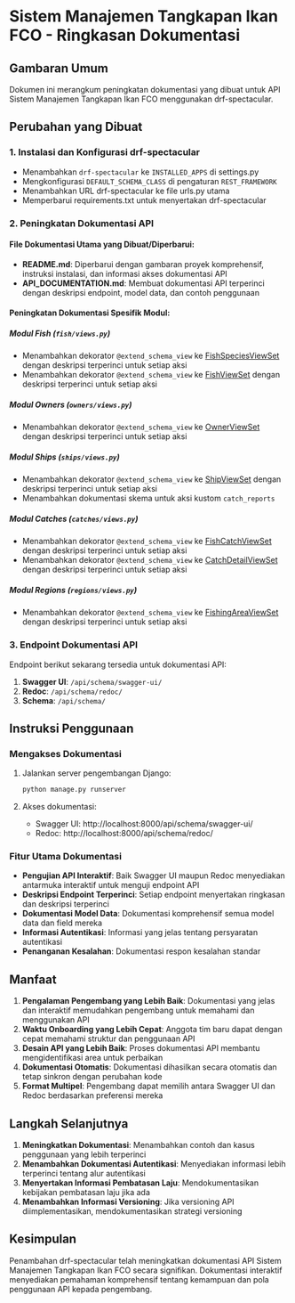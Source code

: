 # Sistem Manajemen Tangkapan Ikan FCO - Ringkasan Dokumentasi

## Gambaran Umum

Dokumen ini merangkum peningkatan dokumentasi yang dibuat untuk API Sistem Manajemen Tangkapan Ikan FCO menggunakan drf-spectacular.

## Perubahan yang Dibuat

### 1. Instalasi dan Konfigurasi drf-spectacular

- Menambahkan `drf-spectacular` ke `INSTALLED_APPS` di settings.py
- Mengkonfigurasi `DEFAULT_SCHEMA_CLASS` di pengaturan `REST_FRAMEWORK`
- Menambahkan URL drf-spectacular ke file urls.py utama
- Memperbarui requirements.txt untuk menyertakan drf-spectacular

### 2. Peningkatan Dokumentasi API

#### File Dokumentasi Utama yang Dibuat/Diperbarui:

- **README.md**: Diperbarui dengan gambaran proyek komprehensif, instruksi instalasi, dan informasi akses dokumentasi API
- **API_DOCUMENTATION.md**: Membuat dokumentasi API terperinci dengan deskripsi endpoint, model data, dan contoh penggunaan

#### Peningkatan Dokumentasi Spesifik Modul:

##### Modul Fish (`fish/views.py`)

- Menambahkan dekorator `@extend_schema_view` ke [FishSpeciesViewSet](file:///Users/ROFI/Develop/proyek/fco_project/fish/views.py#L11-L22) dengan deskripsi terperinci untuk setiap aksi
- Menambahkan dekorator `@extend_schema_view` ke [FishViewSet](file:///Users/ROFI/Develop/proyek/fco_project/fish/views.py#L25-L42) dengan deskripsi terperinci untuk setiap aksi

##### Modul Owners (`owners/views.py`)

- Menambahkan dekorator `@extend_schema_view` ke [OwnerViewSet](file:///Users/ROFI/Develop/proyek/fco_project/owners/views.py#L10-L19) dengan deskripsi terperinci untuk setiap aksi

##### Modul Ships (`ships/views.py`)

- Menambahkan dekorator `@extend_schema_view` ke [ShipViewSet](file:///Users/ROFI/Develop/proyek/fco_project/ships/views.py#L12-L27) dengan deskripsi terperinci untuk setiap aksi
- Menambahkan dokumentasi skema untuk aksi kustom `catch_reports`

##### Modul Catches (`catches/views.py`)

- Menambahkan dekorator `@extend_schema_view` ke [FishCatchViewSet](file:///Users/ROFI/Develop/proyek/fco_project/catches/views.py#L13-L38) dengan deskripsi terperinci untuk setiap aksi
- Menambahkan dekorator `@extend_schema_view` ke [CatchDetailViewSet](file:///Users/ROFI/Develop/proyek/fco_project/catches/views.py#L41-L50) dengan deskripsi terperinci untuk setiap aksi

##### Modul Regions (`regions/views.py`)

- Menambahkan dekorator `@extend_schema_view` ke [FishingAreaViewSet](file:///Users/ROFI/Develop/proyek/fco_project/regions/views.py#L10-L19) dengan deskripsi terperinci untuk setiap aksi

### 3. Endpoint Dokumentasi API

Endpoint berikut sekarang tersedia untuk dokumentasi API:

1. **Swagger UI**: `/api/schema/swagger-ui/`
2. **Redoc**: `/api/schema/redoc/`
3. **Schema**: `/api/schema/`

## Instruksi Penggunaan

### Mengakses Dokumentasi

1. Jalankan server pengembangan Django:

   ```bash
   python manage.py runserver
   ```

2. Akses dokumentasi:
   - Swagger UI: http://localhost:8000/api/schema/swagger-ui/
   - Redoc: http://localhost:8000/api/schema/redoc/

### Fitur Utama Dokumentasi

- **Pengujian API Interaktif**: Baik Swagger UI maupun Redoc menyediakan antarmuka interaktif untuk menguji endpoint API
- **Deskripsi Endpoint Terperinci**: Setiap endpoint menyertakan ringkasan dan deskripsi terperinci
- **Dokumentasi Model Data**: Dokumentasi komprehensif semua model data dan field mereka
- **Informasi Autentikasi**: Informasi yang jelas tentang persyaratan autentikasi
- **Penanganan Kesalahan**: Dokumentasi respon kesalahan standar

## Manfaat

1. **Pengalaman Pengembang yang Lebih Baik**: Dokumentasi yang jelas dan interaktif memudahkan pengembang untuk memahami dan menggunakan API
2. **Waktu Onboarding yang Lebih Cepat**: Anggota tim baru dapat dengan cepat memahami struktur dan penggunaan API
3. **Desain API yang Lebih Baik**: Proses dokumentasi API membantu mengidentifikasi area untuk perbaikan
4. **Dokumentasi Otomatis**: Dokumentasi dihasilkan secara otomatis dan tetap sinkron dengan perubahan kode
5. **Format Multipel**: Pengembang dapat memilih antara Swagger UI dan Redoc berdasarkan preferensi mereka

## Langkah Selanjutnya

1. **Meningkatkan Dokumentasi**: Menambahkan contoh dan kasus penggunaan yang lebih terperinci
2. **Menambahkan Dokumentasi Autentikasi**: Menyediakan informasi lebih terperinci tentang alur autentikasi
3. **Menyertakan Informasi Pembatasan Laju**: Mendokumentasikan kebijakan pembatasan laju jika ada
4. **Menambahkan Informasi Versioning**: Jika versioning API diimplementasikan, mendokumentasikan strategi versioning

## Kesimpulan

Penambahan drf-spectacular telah meningkatkan dokumentasi API Sistem Manajemen Tangkapan Ikan FCO secara signifikan. Dokumentasi interaktif menyediakan pemahaman komprehensif tentang kemampuan dan pola penggunaan API kepada pengembang.
